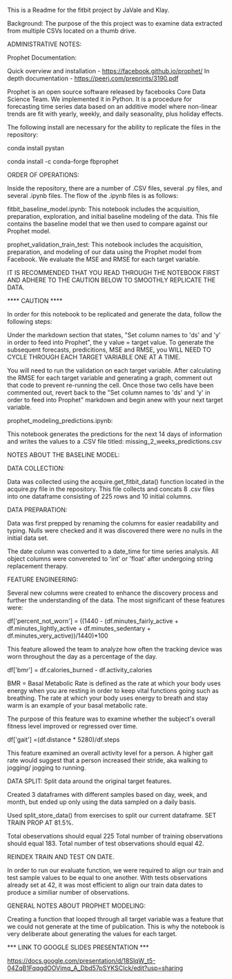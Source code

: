 This is a Readme for the fitbit project by JaVale and Klay.

Background: The purpose of the this project was to examine data extracted from multiple CSVs located on a thumb drive. 

ADMINISTRATIVE NOTES:

Prophet Documentation: 

Quick overview and installation - https://facebook.github.io/prophet/
In depth documentation - https://peerj.com/preprints/3190.pdf

Prophet is an open source software released by facebooks Core Data Science Team.  We implemented it in Python. It is a procedure for forecasting time series data based on an additive model where non-linear trends are fit with yearly, weekly, and daily seasonality, plus holiday effects.

The following install are necessary for the ability to replicate the files in the repository:

conda install pystan

conda install -c conda-forge fbprophet

ORDER OF OPERATIONS:

Inside the repository, there are a number of .CSV files, several .py files, and several .ipynb files. The flow of the .ipynb files is as follows:

fitbit_baseline_model.ipynb: This notebook includes the acquisition, preparation, exploration, and initial baseline modeling of the data. This file contains the baseline model that we then used to compare against our Prophet model. 

prophet_validation_train_test: This notebook includes the acquisition, preparation, and modeling of our data using the Prophet model from Facebook. We evaluate the MSE and RMSE for each target variable.

IT IS RECOMMENDED THAT YOU READ THROUGH THE NOTEBOOK FIRST AND ADHERE TO THE CAUTION BELOW TO SMOOTHLY REPLICATE THE DATA.

**** CAUTION ****

In order for this notebook to be replicated and generate the data, follow the following steps:

Under the markdown section that states, "Set column names to 'ds' and 'y' in order to feed into Prophet", the y value = target value. To generate the subsequent forecasts, predicitions, MSE and RMSE, you WILL NEED TO CYCLE THROUGH EACH TARGET VARIABLE ONE AT A TIME. 

You will need to run the validation on each target variable. After calculating the RMSE for each target variable and generating a graph, comment out that code to prevent re-running the cell. Once those two cells have been commented out, revert back to the "Set column names to 'ds' and 'y' in order to feed into Prophet" markdown and begin anew with your next target variable. 


prophet_modeling_predictions.ipynb:

This notebook generates the predictions for the next 14 days of information and writes the values to a .CSV file titled: missing_2_weeks_predictions.csv



NOTES ABOUT THE BASELINE MODEL:

DATA COLLECTION: 

Data was collected using the acquire.get_fitbit_data() function located in the acquire.py file in the repository. This file collects and concats 8 .csv files into one dataframe consisting of 225 rows and 10 initial columns. 

DATA PREPARATION:

Data was first prepped by renaming the columns for easier readability and typing. Nulls were checked and it was discovered there were no nulls in the initial data set. 

The date column was converted to a date_time for time series analysis. All object columns were convereted to 'int' or 'float' after undergoing string replacement therapy.


FEATURE ENGINEERING:

Several new columns were created to enhance the discovery process and further the understanding of the data. The most significant of these features were:

df['percent_not_worn'] = ((1440 - (df.minutes_fairly_active + df.minutes_lightly_active + df.minutes_sedentary + df.minutes_very_active))/1440)*100

This feature allowed the team to analyze how often the tracking device was worn throughout the day as a percentage of the day.

df['bmr'] = df.calories_burned - df.activity_calories

BMR = Basal Metabolic Rate is defined as the rate at which your body uses energy when you are resting in order to keep vital functions going such as breathing. The rate at which your body uses energy to breath and stay warm is an example of your basal metabolic rate.

The purpose of this feature was to examine whether the subject's overall fitness level improved or regressed over time.

df['gait'] =(df.distance * 5280)/df.steps

This feature examined an overall activity level for a person. A higher gait rate would suggest that a person increased their stride, aka walking to jogging/ jogging to running. 


DATA SPLIT:
Split data around the original target features. 

Created 3 dataframes with different samples based on day, week, and month, but ended up only using the data sampled on a daily basis.  

Used split_store_data() from exercises to split our current dataframe. SET TRAIN PROP AT 81.5%.

Total obeservations should equal 225
Total number of training observations should equal 183.
Total number of test observations should equal 42.

REINDEX TRAIN AND TEST ON DATE.

In order to run our evaluate function, we were required to align our train and test sample values to be equal to one another. With tests observations already set at 42, it was most efficient to align our train data dates to produce a similiar number of observations. 

GENERAL NOTES ABOUT PROPHET MODELING:

Creating a function that looped through all target variable was a feature that we could not generate at the time of publication. This is why the notebook is very deliberate about generating the values for each target. 

*** LINK TO GOOGLE SLIDES PRESENTATION ***

https://docs.google.com/presentation/d/18SlqW_t5-04ZqB1FqqgdOOVimq_A_Dbd57pSYKSCIck/edit?usp=sharing